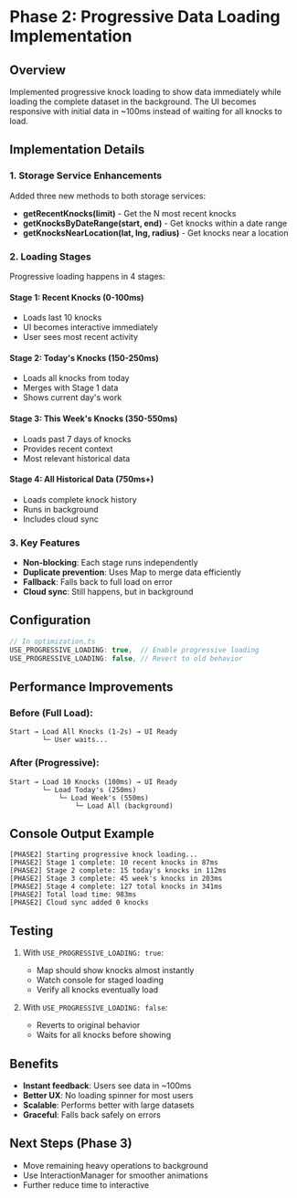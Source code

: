 # Phase 2: Progressive Data Loading Implementation

## Overview
Implemented progressive knock loading to show data immediately while loading the complete dataset in the background. The UI becomes responsive with initial data in ~100ms instead of waiting for all knocks to load.

## Implementation Details

### 1. Storage Service Enhancements
Added three new methods to both storage services:

- **getRecentKnocks(limit)** - Get the N most recent knocks
- **getKnocksByDateRange(start, end)** - Get knocks within a date range
- **getKnocksNearLocation(lat, lng, radius)** - Get knocks near a location

### 2. Loading Stages
Progressive loading happens in 4 stages:

#### Stage 1: Recent Knocks (0-100ms)
- Loads last 10 knocks
- UI becomes interactive immediately
- User sees most recent activity

#### Stage 2: Today's Knocks (150-250ms)
- Loads all knocks from today
- Merges with Stage 1 data
- Shows current day's work

#### Stage 3: This Week's Knocks (350-550ms)
- Loads past 7 days of knocks
- Provides recent context
- Most relevant historical data

#### Stage 4: All Historical Data (750ms+)
- Loads complete knock history
- Runs in background
- Includes cloud sync

### 3. Key Features
- **Non-blocking**: Each stage runs independently
- **Duplicate prevention**: Uses Map to merge data efficiently
- **Fallback**: Falls back to full load on error
- **Cloud sync**: Still happens, but in background

## Configuration

```typescript
// In optimization.ts
USE_PROGRESSIVE_LOADING: true,  // Enable progressive loading
USE_PROGRESSIVE_LOADING: false, // Revert to old behavior
```

## Performance Improvements

### Before (Full Load):
```
Start → Load All Knocks (1-2s) → UI Ready
        └─ User waits...
```

### After (Progressive):
```
Start → Load 10 Knocks (100ms) → UI Ready
        └─ Load Today's (250ms)
            └─ Load Week's (550ms)
                └─ Load All (background)
```

## Console Output Example

```
[PHASE2] Starting progressive knock loading...
[PHASE2] Stage 1 complete: 10 recent knocks in 87ms
[PHASE2] Stage 2 complete: 15 today's knocks in 112ms
[PHASE2] Stage 3 complete: 45 week's knocks in 203ms
[PHASE2] Stage 4 complete: 127 total knocks in 341ms
[PHASE2] Total load time: 983ms
[PHASE2] Cloud sync added 0 knocks
```

## Testing
1. With `USE_PROGRESSIVE_LOADING: true`:
   - Map should show knocks almost instantly
   - Watch console for staged loading
   - Verify all knocks eventually load

2. With `USE_PROGRESSIVE_LOADING: false`:
   - Reverts to original behavior
   - Waits for all knocks before showing

## Benefits
- **Instant feedback**: Users see data in ~100ms
- **Better UX**: No loading spinner for most users
- **Scalable**: Performs better with large datasets
- **Graceful**: Falls back safely on errors

## Next Steps (Phase 3)
- Move remaining heavy operations to background
- Use InteractionManager for smoother animations
- Further reduce time to interactive
